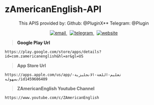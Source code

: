 # zAmericanEnglish-API
<p align="center">
  This APIS provided by:
  Github: @PluginX**
  Telegram: @Plugin
<p/>
<p align="center">
<p/>
<p align="center">
  <a href="mailto:yazanemails@gmail.com">
     <img  src="https://img.shields.io/badge/email-red?style=for-the-badge&logo=gmail&logoColor=white" alt="email">
  <a/>&nbsp;
  <a href="https://t.me/Avira">
     <img  src="https://img.shields.io/badge/telegram-red?style=for-the-badge&logo=telegram&logoColor=white" alt="telegram">
  <a/>&nbsp;
  <a href="https://apis.red">
     <img  src="https://img.shields.io/badge/apis-red?style=for-the-badge&logo=web&logoColor=white" alt="website">
  <a/>
<p/>

> **Google Play Url**
```
https://play.google.com/store/apps/details?id=com.zamericanenglish&hl=ar&gl=US
```   
> **App Store Url**
```
https://apps.apple.com/us/app/تعليم-اللغة-الانجليزية-بسهوله/id1459606409
```  
> **ZAmericanEnglish Youtube Channel**
```
https://www.youtube.com/c/ZAmericanEnglish
```  
